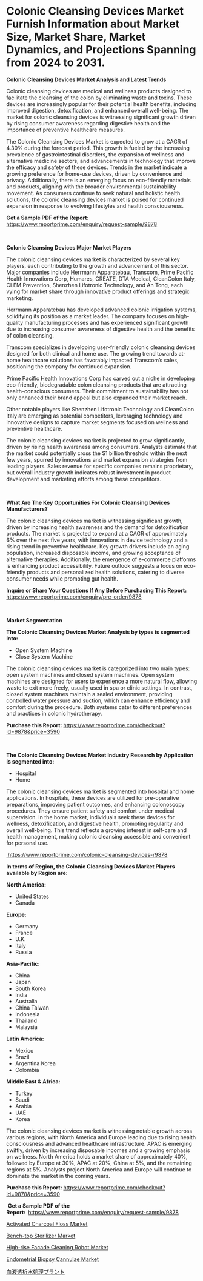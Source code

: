 <p><h1>Colonic Cleansing Devices Market Furnish Information about Market Size, Market Share, Market Dynamics, and Projections Spanning from 2024 to 2031.</h1></p><p><strong>Colonic Cleansing Devices Market Analysis and Latest Trends</strong></p>
<p><p>Colonic cleansing devices are medical and wellness products designed to facilitate the cleansing of the colon by eliminating waste and toxins. These devices are increasingly popular for their potential health benefits, including improved digestion, detoxification, and enhanced overall well-being. The market for colonic cleansing devices is witnessing significant growth driven by rising consumer awareness regarding digestive health and the importance of preventive healthcare measures.</p><p>The Colonic Cleansing Devices Market is expected to grow at a CAGR of 4.30% during the forecast period. This growth is fueled by the increasing prevalence of gastrointestinal disorders, the expansion of wellness and alternative medicine sectors, and advancements in technology that improve the efficacy and safety of these devices. Trends in the market indicate a growing preference for home-use devices, driven by convenience and privacy. Additionally, there is an emerging focus on eco-friendly materials and products, aligning with the broader environmental sustainability movement. As consumers continue to seek natural and holistic health solutions, the colonic cleansing devices market is poised for continued expansion in response to evolving lifestyles and health consciousness.</p></p>
<p><strong>Get a Sample PDF of the Report:&nbsp;</strong> <a href="https://www.reportprime.com/enquiry/request-sample/9878">https://www.reportprime.com/enquiry/request-sample/9878</a></p>
<p>&nbsp;</p>
<p><strong>Colonic Cleansing Devices Major Market Players</strong></p>
<p><p>The colonic cleansing devices market is characterized by several key players, each contributing to the growth and advancement of this sector. Major companies include Herrmann Apparatebau, Transcom, Prime Pacific Health Innovations Corp, Humares, CREATE, DTA Medical, CleanColon Italy, CLEM Prevention, Shenzhen Lifotronic Technology, and An Tong, each vying for market share through innovative product offerings and strategic marketing.</p><p>Herrmann Apparatebau has developed advanced colonic irrigation systems, solidifying its position as a market leader. The company focuses on high-quality manufacturing processes and has experienced significant growth due to increasing consumer awareness of digestive health and the benefits of colon cleansing.</p><p>Transcom specializes in developing user-friendly colonic cleansing devices designed for both clinical and home use. The growing trend towards at-home healthcare solutions has favorably impacted Transcom’s sales, positioning the company for continued expansion.</p><p>Prime Pacific Health Innovations Corp has carved out a niche in developing eco-friendly, biodegradable colon cleansing products that are attracting health-conscious consumers. Their commitment to sustainability has not only enhanced their brand appeal but also expanded their market reach.</p><p>Other notable players like Shenzhen Lifotronic Technology and CleanColon Italy are emerging as potential competitors, leveraging technology and innovative designs to capture market segments focused on wellness and preventive healthcare.</p><p>The colonic cleansing devices market is projected to grow significantly, driven by rising health awareness among consumers. Analysts estimate that the market could potentially cross the $1 billion threshold within the next few years, spurred by innovations and market expansion strategies from leading players. Sales revenue for specific companies remains proprietary, but overall industry growth indicates robust investment in product development and marketing efforts among these competitors.</p></p>
<p>&nbsp;</p>
<p><strong>What Are The Key Opportunities For Colonic Cleansing Devices Manufacturers?</strong></p>
<p><p>The colonic cleansing devices market is witnessing significant growth, driven by increasing health awareness and the demand for detoxification products. The market is projected to expand at a CAGR of approximately 6% over the next five years, with innovations in device technology and a rising trend in preventive healthcare. Key growth drivers include an aging population, increased disposable income, and growing acceptance of alternative therapies. Additionally, the emergence of e-commerce platforms is enhancing product accessibility. Future outlook suggests a focus on eco-friendly products and personalized health solutions, catering to diverse consumer needs while promoting gut health.</p></p>
<p><strong>Inquire or Share Your Questions If Any Before Purchasing This Report:</strong> <a href="https://www.reportprime.com/enquiry/pre-order/9878">https://www.reportprime.com/enquiry/pre-order/9878</a></p>
<p>&nbsp;</p>
<p><strong>Market Segmentation</strong></p>
<p><strong>The Colonic Cleansing Devices Market Analysis by types is segmented into:</strong></p>
<p><ul><li>Open System Machine</li><li>Close System Machine</li></ul></p>
<p><p>The colonic cleansing devices market is categorized into two main types: open system machines and closed system machines. Open system machines are designed for users to experience a more natural flow, allowing waste to exit more freely, usually used in spa or clinic settings. In contrast, closed system machines maintain a sealed environment, providing controlled water pressure and suction, which can enhance efficiency and comfort during the procedure. Both systems cater to different preferences and practices in colonic hydrotherapy.</p></p>
<p><strong>Purchase this Report:&nbsp;</strong><a href="https://www.reportprime.com/checkout?id=9878&price=3590">https://www.reportprime.com/checkout?id=9878&price=3590</a></p>
<p>&nbsp;</p>
<p><strong>The Colonic Cleansing Devices Market Industry Research by Application is segmented into:</strong></p>
<p><ul><li>Hospital</li><li>Home</li></ul></p>
<p><p>The colonic cleansing devices market is segmented into hospital and home applications. In hospitals, these devices are utilized for pre-operative preparations, improving patient outcomes, and enhancing colonoscopy procedures. They ensure patient safety and comfort under medical supervision. In the home market, individuals seek these devices for wellness, detoxification, and digestive health, promoting regularity and overall well-being. This trend reflects a growing interest in self-care and health management, making colonic cleansing accessible and convenient for personal use.</p></p>
<p><a href="https://www.reportprime.com/colonic-cleansing-devices-r9878">&nbsp;https://www.reportprime.com/colonic-cleansing-devices-r9878</a></p>
<p><strong>In terms of Region, the Colonic Cleansing Devices Market Players available by Region are:</strong></p>
<p>
    <p> <strong> North America: </strong>
        <ul>
            <li>United States</li>
            <li>Canada</li>
        </ul>
        </p> 
    <p> <strong> Europe: </strong>
        <ul>
            <li>Germany</li>
            <li>France</li>
            <li>U.K.</li>
            <li>Italy</li>
            <li>Russia</li>
        </ul>
        </p> 
    <p> <strong> Asia-Pacific: </strong>
        <ul>
            <li>China</li>
            <li>Japan</li>
            <li>South Korea</li>
            <li>India</li>
            <li>Australia</li>
            <li>China Taiwan</li>
            <li>Indonesia</li>
            <li>Thailand</li>
            <li>Malaysia</li>
        </ul>
        </p> 
    <p> <strong> Latin America: </strong>
        <ul>
            <li>Mexico</li>
            <li>Brazil</li>
            <li>Argentina Korea</li>
            <li>Colombia</li>
        </ul>
        </p> 
    <p> <strong> Middle East & Africa: </strong>
        <ul>
            <li>Turkey</li>
            <li>Saudi</li>
            <li>Arabia</li>
            <li>UAE</li>
            <li>Korea</li>
        </ul>
    </p>
    </p>
<p><p>The colonic cleansing devices market is witnessing notable growth across various regions, with North America and Europe leading due to rising health consciousness and advanced healthcare infrastructure. APAC is emerging swiftly, driven by increasing disposable incomes and a growing emphasis on wellness. North America holds a market share of approximately 40%, followed by Europe at 30%, APAC at 20%, China at 5%, and the remaining regions at 5%. Analysts project North America and Europe will continue to dominate the market in the coming years.</p></p>
<p><strong>Purchase this Report: </strong><a href="https://www.reportprime.com/checkout?id=9878&price=3590">https://www.reportprime.com/checkout?id=9878&price=3590</a></p>
<p>&nbsp;<strong>Get a Sample PDF of the Report:&nbsp;&nbsp;</strong><a href="https://www.reportprime.com/enquiry/request-sample/9878">https://www.reportprime.com/enquiry/request-sample/9878</a></p>
<p><strong></strong></p>
<p><p><a href="https://www.linkedin.com/pulse/activated-charcoal-floss-market-insights-products-regional-qrh4c?trackingId=YSK09xilSTqnOyH3OZE4aQ%3D%3D">Activated Charcoal Floss Market</a></p><p><a href="https://medium.com/@avnhan99_20208/the-bench-top-sterilizer-market-has-witnessed-significant-growth-in-recent-years-and-this-trend-aa4543f28410">Bench-top Sterilizer Market</a></p><p><a href="https://issuu.com/reportprime-2/docs/high-rise-facade-cleaning-robot-mar_6cbe3576f68ecc">High-rise Facade Cleaning Robot Market</a></p><p><a href="https://medium.com/@avnhan99_20208/the-endometrial-biopsy-cannulae-market-has-experienced-impressive-growth-in-recent-years-b18ed96c2c6b">Endometrial Biopsy Cannulae Market</a></p><p><a href="https://medium.com/@natkinneij6j/hemodialysis-water-treatment-plants-fabd31d64dea">血液透析水処理プラント</a></p></p>